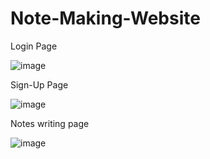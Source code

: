 # Note-Making-Website

Login Page


![image](https://user-images.githubusercontent.com/93866950/177477969-60905082-4983-4374-99b3-2fcf745593ee.png)


Sign-Up Page

![image](https://user-images.githubusercontent.com/93866950/177478051-00f5811c-9f27-42bc-a066-d3c5bc6ab36f.png)


Notes writing page

![image](https://user-images.githubusercontent.com/93866950/177478316-0db7e646-2c9f-43f1-9433-cd81f1841ce5.png)
